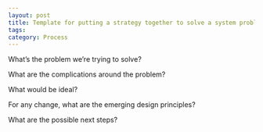 ```yaml
---
layout: post
title: Template for putting a strategy together to solve a system problem
tags: 
category: Process
---
```


What’s the problem we’re trying to solve?

What are the complications around the problem?

What would be ideal?

For any change, what are the emerging design principles?

What are the possible next steps?

